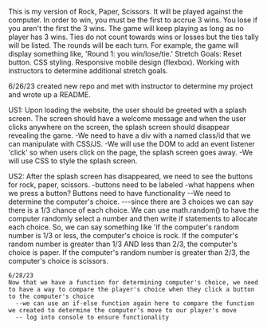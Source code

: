 This is my version of Rock, Paper, Scissors. It will be played against the computer. In order to win, you must be the first to accrue 3 wins. You lose if you aren't the first the 3 wins. The game will keep playing as long as no player has 3 wins. Ties do not count towards wins or losses but the ties tally will be listed. The rounds will be each turn. For example, the game will display something like, 'Round 1: you win/lose/tie.'
Stretch Goals: Reset button. CSS styling. Responsive mobile design (flexbox). Working with instructors to determine additional stretch goals.

6/26/23 created new repo and met with instructor to determine my project and wrote up a README.

US1: Upon loading the website, the user should be greeted with a splash screen. The screen should have a welcome message and when the user clicks anywhere on the screen, the splash screen should disappear revealing the game.
  -We need to have a div with a named class/id that we can manipulate with CSS/JS.
  -We will use the DOM to add an event listener 'click' so when users click on the page, the splash screen goes away.
  -We will use CSS to style the splash screen.

US2: After the splash screen has disappeared, we need to see the buttons for rock, paper, scissors. 
  -buttons need to be labeled 
  -what happens when we press a button? Buttons need to have functionality
    --We need to determine the computer's choice.
      ---since there are 3 choices we can say there is a 1/3 chance of each choice. We can use math.random() to have the computer randomly select a number and then write if statements to allocate each choice. So, we can say something like 'if the computer's random number is 1/3 or less, the computer's choice is rock. If the computer's random number is greater than 1/3 AND less than 2/3, the computer's choice is paper. If the computer's random number is greater than 2/3, the computer's choice is scissors.
    
    6/28/23
    Now that we have a function for determining computer's choice, we need to have a way to compare the player's choice when they click a button to the computer's choice
      --we can use an if-else function again here to compare the function we created to determine the computer's move to our player's move
      -- log into console to ensure functionality